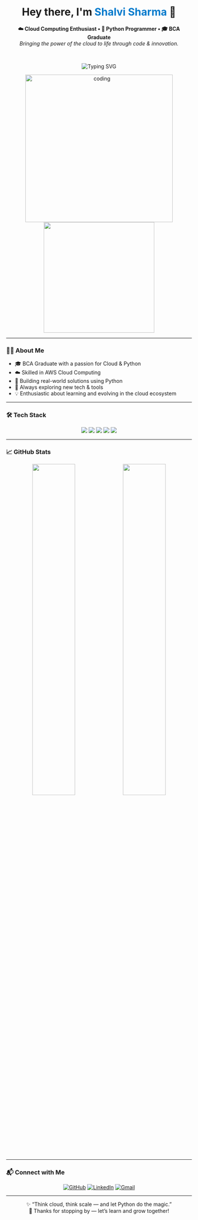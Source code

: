 <!-- 🚀 Shalvi's GitHub README - Personalized & Clean -->

<h1 align="center">Hey there, I'm <span style="color:#007acc;">Shalvi Sharma</span> 👋</h1>

<p align="center">
  <b>☁️ Cloud Computing Enthusiast • 🐍 Python Programmer • 🎓 BCA Graduate</b><br/>
  <i>Bringing the power of the cloud to life through code & innovation.</i>
</p>

<br/>

<p align="center">
  <img src="https://readme-typing-svg.demolab.com?font=Fira+Code&duration=3000&pause=500&center=true&vCenter=true&width=435&lines=Cloud+Computing+with+AWS;Python+Programming+Explorer;Tech-Enthusiast+%7C+Problem+Solver;Learning+Everyday+%7C+Growing+Consistently" alt="Typing SVG" />
</p>

<p align="center">
  <img src="https://user-images.githubusercontent.com/74038190/213760705-0d5bf320-4f43-4352-b74b-0889ae726bf7.gif " alt="coding" width="400"/>
  <img src="https://user-images.githubusercontent.com/74038190/212750680-266fa8aa-39f1-4e8b-8873-7181dbaf3d7c.gif " width="300"/>
</p>

---

### 👩‍💻 About Me

- 🎓 BCA Graduate with a passion for Cloud & Python  
- ☁️ Skilled in AWS Cloud Computing  
- 🐍 Building real-world solutions using Python  
- 🌱 Always exploring new tech & tools  
- 💡 Enthusiastic about learning and evolving in the cloud ecosystem

---

### 🛠 Tech Stack

<div align="center">

<img src="https://img.shields.io/badge/AWS-232F3E?style=for-the-badge&logo=amazon-aws&logoColor=white"/>
<img src="https://img.shields.io/badge/Python-3776AB?style=for-the-badge&logo=python&logoColor=white"/>
<img src="https://img.shields.io/badge/Git-F05032?style=for-the-badge&logo=git&logoColor=white"/>
<img src="https://img.shields.io/badge/Linux-FCC624?style=for-the-badge&logo=linux&logoColor=black"/>
<img src="https://img.shields.io/badge/VS_Code-007ACC?style=for-the-badge&logo=visual-studio-code&logoColor=white"/>

</div>

---

### 📈 GitHub Stats

<div align="center">
  <img src="https://github-readme-stats.vercel.app/api?username=shalvisharma&show_icons=true&theme=tokyonight&hide_border=true" width="48%"/>
  <img src="https://github-readme-streak-stats.herokuapp.com/?user=shalvisharma&theme=tokyonight&hide_border=true" width="48%"/>
</div>

---

### 📬 Connect with Me

<div align="center">

[![GitHub](https://img.shields.io/badge/GitHub-000?style=for-the-badge&logo=github&logoColor=white)](https://github.com/shalvisharma)
[![LinkedIn](https://img.shields.io/badge/LinkedIn-0A66C2?style=for-the-badge&logo=linkedin&logoColor=white)](https://www.linkedin.com/in/YOUR-LINKEDIN)
[![Gmail](https://img.shields.io/badge/Gmail-D14836?style=for-the-badge&logo=gmail&logoColor=white)](mailto:your.email@example.com)

</div>

---

<p align="center">
  ✨ “Think cloud, think scale — and let Python do the magic.”  
  <br/>🚀 Thanks for stopping by — let’s learn and grow together!
</p>
